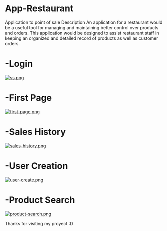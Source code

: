 # App-Restaurant
Application to point of sale 
Description 
An application for a restaurant would be a useful tool for managing and maintaining better control over products and orders. This application would be designed to assist restaurant staff in keeping an organized and detailed record of products as well as customer orders.



-Login
============= 
[![ss.png](https://i.postimg.cc/02kcRZmh/ss.png)](https://postimg.cc/hhY9VL20)

-First Page
=============

[![first-page.png](https://i.postimg.cc/kGhKKN4g/first-page.png)](https://postimg.cc/WqgdPkgB)

-Sales History
=============

[![sales-history.png](https://i.postimg.cc/L5zh6z1W/sales-history.png)](https://postimg.cc/5Q2fsQp5)

-User Creation
=============

[![user-create.png](https://i.postimg.cc/59qxy9rD/user-create.png)](https://postimg.cc/nMr8wxp1)

-Product Search 
=============

[![product-search.png](https://i.postimg.cc/FHqv8Yfk/product-search.png)](https://postimg.cc/DSqRbyP7)

Thanks for visiting my proyect :D
